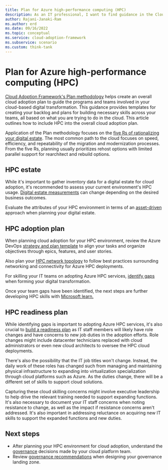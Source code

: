 ```yaml
---
title: Plan for Azure high-performance computing (HPC)
description: As an IT professional, I want to find guidance in the Cloud Adoption Framework covering the planning scenario for using Azure High-performance computing (HPC) as part of my IT strategy.
author: Rajani-Janaki-Ram
ms.author: erd
ms.date: 09/16/2022
ms.topic: conceptual
ms.service: cloud-adoption-framework
ms.subservice: scenario
ms.custom: think-tank
---
```


# Plan for Azure high-performance computing (HPC)

[Cloud Adoption Framework's Plan methodology](../../plan/index.md) helps create an overall cloud adoption plan to guide the programs and teams involved in your cloud-based digital transformation. This guidance provides templates for creating your backlog and plans for building necessary skills across your teams, all based on what you are trying to do in the cloud. This article outlines how to include HPC into the overall cloud adoption plan.

Application of the Plan methodology focuses on the [five Rs of rationalizing your digital estate](../../digital-estate/5-rs-of-rationalization.md). The most common path to the cloud focuses on speed, efficiency, and repeatability of the migration and modernization processes. From the five Rs, planning usually prioritizes rehost options with limited parallel support for rearchitect and rebuild options.

## HPC estate

While it's important to gather inventory data for a digital estate for cloud adoption, it's recommended to assess your current environment's HPC usage. [Digital estate measurements](../../digital-estate/index.md#how-can-a-digital-estate-be-measured)
 can change depending on the desired business outcomes.

Evaluate the attributes of your HPC environment in terms of an [asset-driven](../../digital-estate/approach.md#asset-driven-approach) approach when planning your digital estate.

## HPC adoption plan

When planning cloud adoption for your HPC environment, review the Azure DevOps [strategy and plan template](../../plan/template.md#align-the-cloud-adoption-plan) to align your tasks and organize objectives through epics, features, and user stories.

Also plan your [HPC network topology](../azure-hpc/energy/network-topology-connectivity.md) to follow best practices surrounding networking and connectivity for Azure HPC deployments.

For skilling your IT teams on adopting Azure HPC services, [identify gaps](../../plan/adapt-roles-skills-processes.md#identify-gaps) when forming your digital transformation.

Once your team gaps have been identified, the next steps are further developing HPC skills with [Microsoft learn.](/learn/paths/run-high-performance-computing-applications-azure)

## HPC readiness plan

While identifying gaps is important to adopting Azure HPC services, it's also crucial to [build a readiness plan](../../plan/adapt-roles-skills-processes.md) as IT staff members will likely have role changes and have concerns to new job duties in the adoption efforts. Role changes might include datacenter technicians replaced with cloud administrators or even new cloud architects to oversee the HPC cloud deployments.

There's also the possibility that the IT job titles won't change. Instead, the daily work of these roles has changed such from managing and maintaining physical infrastructure to expanding into virtualization specialization through cloud platforms such as Azure. As the duties change, there will be a different set of skills to support cloud solutions.

Capturing these cloud skilling concerns might involve executive leadership to help drive the relevant training needed to support expanding functions. It's also necessary to document your IT staff concerns when noting resistance to change, as well as the impact if resistance concerns aren't addressed. It's also important in addressing reluctance on acquiring new IT skills to support the expanded functions and new duties.


## Next steps

- After planning your HPC environment for cloud adoption, understand the [governance](./govern.md) decisions made by your cloud platform team.
- Review [governance recommendations](../../ready/landing-zone/design-area/governance.md) when designing your governance landing zone.
